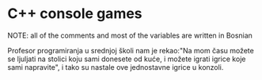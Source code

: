 # C++ console games
NOTE: all of the comments and most of the variables are written in Bosnian

Profesor programiranja u srednjoj školi nam je rekao:"Na mom času možete se ljuljati na stolici koju sami donesete od kuće, i možete igrati igrice koje sami napravite", i tako su nastale ove jednostavne igrice u konzoli.
